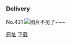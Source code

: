 ### Delivery
No.431
![图片不见了~~~](https://imgs.xkcd.com/comics/delivery.png)

[原址](https://xkcd.com//431) [下载](https://imgs.xkcd.com/comics/delivery.png)


